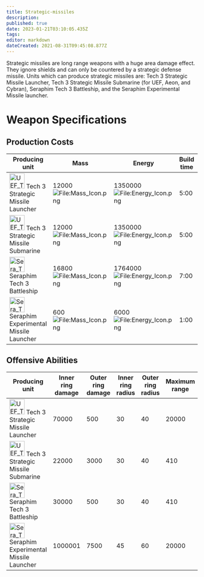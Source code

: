 ```yaml
---
title: Strategic-missiles
description: 
published: true
date: 2023-01-21T03:10:05.435Z
tags: 
editor: markdown
dateCreated: 2021-08-31T09:45:08.877Z
---
```


Strategic missiles are long range weapons with a huge area damage effect. They ignore shields and can only be countered by a strategic  defense missile. Units which can produce strategic missiles are: Tech 3 Strategic Missile Launcher, Tech 3 Strategic Missile Submarine (for UEF, Aeon, and Cybran), Seraphim Tech 3 Battleship, and the Seraphim Experimental Missile launcher.

# Weapon Specifications

## Production Costs

| Producing unit                                                                                                                             | Mass                                                                  | Energy                                                                        | Build time | Comments                   |
|--------------------------------------------------------------------------------------------------------------------------------------------|-----------------------------------------------------------------------|-------------------------------------------------------------------------------|------------|----------------------------|
| <img src="UEF_T3_Nuke.png" title="fig:UEF_T3_Nuke.png" width="40" alt="UEF_T3_Nuke.png" /> Tech 3 Strategic Missile Launcher               | 12000 ![<File:Mass_Icon.png>](Mass_Icon.png "fig:File:Mass_Icon.png") | 1350000 ![<File:Energy_Icon.png>](Energy_Icon.png "fig:File:Energy_Icon.png") | 5:00       |                            |
| <img src="UEF_T3_Nuke_Sub.png" title="fig:UEF_T3_Nuke_Sub.png" width="40" alt="UEF_T3_Nuke_Sub.png" /> Tech 3 Strategic Missile Submarine  | 12000 ![<File:Mass_Icon.png>](Mass_Icon.png "fig:File:Mass_Icon.png") | 1350000 ![<File:Energy_Icon.png>](Energy_Icon.png "fig:File:Energy_Icon.png") | 5:00       |                            |
| <img src="Sera_T3_Battleship.png" title="fig:Sera_T3_Battleship.png" width="40" alt="Sera_T3_Battleship.png" /> Seraphim Tech 3 Battleship | 16800 ![<File:Mass_Icon.png>](Mass_Icon.png "fig:File:Mass_Icon.png") | 1764000 ![<File:Energy_Icon.png>](Energy_Icon.png "fig:File:Energy_Icon.png") | 7:00       |                            |
| <img src="Sera_T4_Nuke.png" title="fig:Sera_T4_Nuke.png" width="40" alt="Sera_T4_Nuke.png" /> Seraphim Experimental Missile Launcher       | 600 ![<File:Mass_Icon.png>](Mass_Icon.png "fig:File:Mass_Icon.png")   | 6000 ![<File:Energy_Icon.png>](Energy_Icon.png "fig:File:Energy_Icon.png")    | 1:00       |                            |

## Offensive Abilities

| Producing unit                                                                                                                             | Inner ring damage | Outer ring damage | Inner ring radius | Outer ring radius | Maximum range | Minimum range | Counter Weapon               | Comments                 |
|--------------------------------------------------------------------------------------------------------------------------------------------|-------------------|-------------------|-------------------|-------------------|---------------|---------------|------------------------------|--------------------------|
| <img src="UEF_T3_Nuke.png" title="fig:UEF_T3_Nuke.png" width="40" alt="UEF_T3_Nuke.png" /> Tech 3 Strategic Missile Launcher               | 70000             | 500               | 30                | 40                | 20000         | 0             | 1 strategic defense missile  | Cybran missiles have EMP |
| <img src="UEF_T3_Nuke_Sub.png" title="fig:UEF_T3_Nuke_Sub.png" width="40" alt="UEF_T3_Nuke_Sub.png" /> Tech 3 Strategic Missile Submarine  | 22000             | 3000              | 30                | 40                | 410           | 128           | 1 strategic defense missile  | Cybran missiles have EMP |
| <img src="Sera_T3_Battleship.png" title="fig:Sera_T3_Battleship.png" width="40" alt="Sera_T3_Battleship.png" /> Seraphim Tech 3 Battleship | 30000             | 500               | 30                | 40                | 410           | 128           | 1 strategic defense missile  |                          |
| <img src="Sera_T4_Nuke.png" title="fig:Sera_T4_Nuke.png" width="40" alt="Sera_T4_Nuke.png" /> Seraphim Experimental Missile Launcher       | 1000001           | 7500              | 45                | 60                | 20000         | 0             | 2 strategic defense missiles |                          |